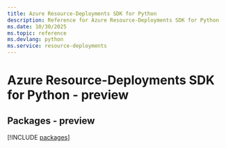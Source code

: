 ```yaml
---
title: Azure Resource-Deployments SDK for Python
description: Reference for Azure Resource-Deployments SDK for Python
ms.date: 10/30/2025
ms.topic: reference
ms.devlang: python
ms.service: resource-deployments
---
```

# Azure Resource-Deployments SDK for Python - preview
## Packages - preview
[!INCLUDE [packages](resource-deployments-index.md)]